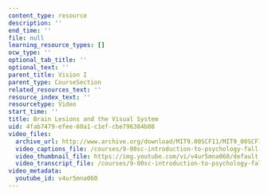 ```yaml
---
content_type: resource
description: ''
end_time: ''
file: null
learning_resource_types: []
ocw_type: ''
optional_tab_title: ''
optional_text: ''
parent_title: Vision I
parent_type: CourseSection
related_resources_text: ''
resource_index_text: ''
resourcetype: Video
start_time: ''
title: Brain Lesions and the Visual System
uid: 4fab7479-efee-60a1-c1ef-cbe796384b08
video_files:
  archive_url: http://www.archive.org/download/MIT9.00SCF11/MIT9_00SCF11_lec05_300k.mp4
  video_captions_file: /courses/9-00sc-introduction-to-psychology-fall-2011/54b3093d70dd5066abb954eb78da41f6_v4ur5mna060.vtt
  video_thumbnail_file: https://img.youtube.com/vi/v4ur5mna060/default.jpg
  video_transcript_file: /courses/9-00sc-introduction-to-psychology-fall-2011/118d59abd4b715c4bd5b390eeacf1cde_v4ur5mna060.pdf
video_metadata:
  youtube_id: v4ur5mna060
---
```


